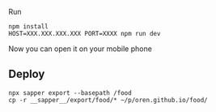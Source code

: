 Run
```
npm install
HOST=XXX.XXX.XXX.XXX PORT=XXXX npm run dev
```

Now you can open it on your mobile phone


## Deploy
```
npx sapper export --basepath /food
cp -r __sapper__/export/food/* ~/p/oren.github.io/food/
```

